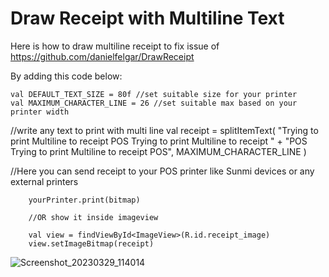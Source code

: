 # Draw Receipt with Multiline Text

Here is how to draw multiline receipt to fix issue of https://github.com/danielfelgar/DrawReceipt

By adding this code below: 

    val DEFAULT_TEXT_SIZE = 80f //set suitable size for your printer
    val MAXIMUM_CHARACTER_LINE = 26 //set suitable max based on your printer width

//write any text to print with multi line
        val receipt = splitItemText(
            "Trying to print Multiline to receipt POS Trying to print Multiline to receipt " +
                    "POS Trying to print Multiline to receipt POS",
            MAXIMUM_CHARACTER_LINE
        )
        
        
//Here you can send receipt to your POS printer like Sunmi devices or any external printers

        yourPrinter.print(bitmap)
        
        //OR show it inside imageview 
        
        val view = findViewById<ImageView>(R.id.receipt_image)
        view.setImageBitmap(receipt)

![Screenshot_20230329_114014](https://user-images.githubusercontent.com/4660684/228477337-0f09b630-de22-4aeb-9e3a-2dd5d674ed3c.png)

